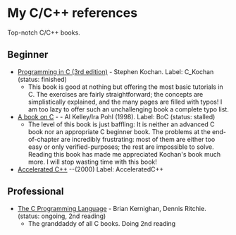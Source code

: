 # My C/C++ references
Top-notch C/C++ books.
## Beginner
* [Programming in C (3rd edition)](https://www.amazon.com/dp/0672326663/?tag=stackoverfl08-20) - Stephen Kochan. Label: C_Kochan (status: finished)
  * This book is good at nothing but offering the most basic
  tutorials in C. The exercises are fairly straightforward;
  the concepts are simplistically explained, and the many pages
  are filled with typos! I am too lazy to offer such an
  unchallenging book a complete typo list.
* [A book on C](https://www.amazon.com/dp/0201183994/?tag=stackoverflow17-20) - - Al Kelley/Ira Pohl (1998). Label: BoC (status: stalled)
  * The level of this book is just baffling: It is neither an advanced C book nor
  an appropriate C beginner book. The problems at the end-of-chapter are incredibly
  frustrating: most of them are either too easy or only verified-purposes; the rest
  are impossible to solve. Reading this book has made me appreciated Kochan's book much
  more. I will stop wasting time with this book!
* [Accelerated C++](https://www.amazon.com/Accelerated-C-Practical-Programming-Example/dp/020170353X/ref=sr_1_1?keywords=accelerated+C%2B%2B&qid=1566148416&s=gateway&sr=8-1) --(2000)
Label: AcceleratedC++

## Professional
* [The C Programming Language](https://www.amazon.com/Programming-Language-2nd-Brian-Kernighan/dp/0131103628) - Brian Kernighan, Dennis Ritchie. (status: ongoing, 2nd reading)
  * The granddaddy of all C books. Doing 2nd reading

